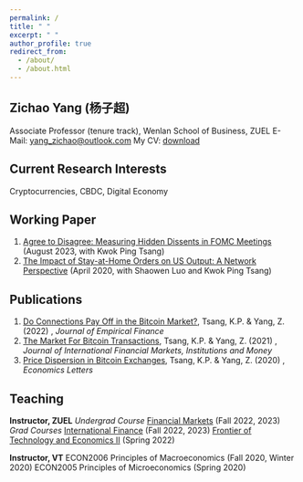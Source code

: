 ```yaml
---
permalink: /
title: " "
excerpt: " "
author_profile: true
redirect_from: 
  - /about/
  - /about.html
---
```

## Zichao Yang (杨子超)
Associate Professor (tenure track), Wenlan School of Business, ZUEL
E-Mail: yang_zichao@outlook.com
My CV: [download](https://www.dropbox.com/s/h9n7a8ndpxmotej/ZichaoYang_CV%20short.pdf?dl=0)

## Current Research Interests
Cryptocurrencies, CBDC, Digital Economy

## Working Paper
1. [Agree to Disagree: Measuring Hidden Dissents in FOMC Meetings](https://ssrn.com/abstract=4546049) (August 2023, with Kwok Ping Tsang)
2. [The Impact of Stay-at-Home Orders on US Output: A Network Perspective](https://ssrn.com/abstract=3571866) (April 2020, with Shaowen Luo and Kwok Ping Tsang)

## Publications
1. [Do Connections Pay Off in the Bitcoin Market?](https://doi.org/10.1016/j.jempfin.2022.02.001), Tsang, K.P. & Yang, Z. (2022) , *Journal of Empirical Finance*
2. [The Market For Bitcoin Transactions](https://doi.org/10.1016/j.intfin.2021.101282), Tsang, K.P. & Yang, Z. (2021) , *Journal of International Financial Markets, Institutions and Money*
3. [Price Dispersion in Bitcoin Exchanges](https://doi.org/10.1016/j.econlet.2020.109379), Tsang, K.P. & Yang, Z. (2020) , *Economics Letters*

## Teaching
**Instructor, ZUEL**
*Undergrad Course*
[Financial Markets](https://yzc.me/teaching/2022-zuel-finmkt) (Fall 2022, 2023)
*Grad Courses*
[International Finance](https://yzc.me/teaching/2022-zuel-intfin) (Fall 2022, 2023)
[Frontier of Technology and Economics II](https://yzc.me/teaching/2022-zuel-frontier) (Spring 2022)

**Instructor, VT**
ECON2006 Principles of Macroeconomics (Fall 2020, Winter 2020)
ECON2005 Principles of Microeconomics (Spring 2020)
